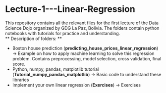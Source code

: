 # Lecture-1---Linear-Regression
This repository contains all the relevant files for the first lecture of the Data Science Dojo organized by GDG La Paz, Bolivia. The folders contain python notebooks with tutorials for practice and understanding. 
<br>
** Description of folders: **
* Boston house prediction (**predicting_house_prices_linear_regression**) -> Example on how to apply machine learning to solve this regression problem. Contains preprocessing, model selection, cross validation, final score. 
* Python, numpy, pandas, matplotlib tutorial (**Tutorial_numpy_pandas_matplotlib**) -> Basic code to understand these libraries
* Implement your own linear regression (**Exercises**) -> Exercises
